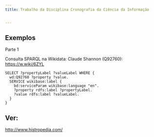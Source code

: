 ```yaml
---
title: Trabalho da Disciplina Cronografia da Ciência da Informação


---
```


## Exemplos
Parte 1

Consulta SPARQL na Wikidata:
Claude Shannon (Q92760): https://w.wiki/6ZYL

```
SELECT ?propertyLabel ?valueLabel WHERE {
  wd:Q92760 ?property ?value.
  SERVICE wikibase:label {
    bd:serviceParam wikibase:language "en".
    ?property rdfs:label ?propertyLabel.
    ?value rdfs:label ?valueLabel.
  }
}
```


## Ver:

http://www.histropedia.com/
